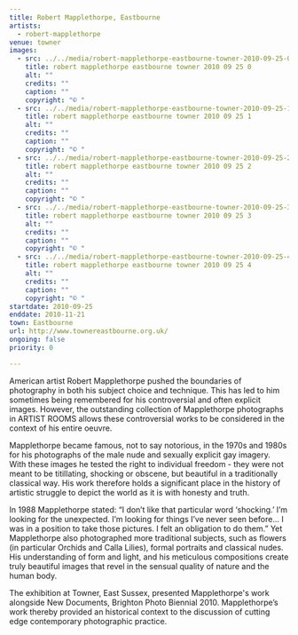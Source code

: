 ```yaml
---
title: Robert Mapplethorpe, Eastbourne
artists:
  - robert-mapplethorpe
venue: towner
images:
  - src: ../../media/robert-mapplethorpe-eastbourne-towner-2010-09-25-0.webp
    title: robert mapplethorpe eastbourne towner 2010 09 25 0
    alt: ""
    credits: ""
    caption: ""
    copyright: "© "
  - src: ../../media/robert-mapplethorpe-eastbourne-towner-2010-09-25-1.webp
    title: robert mapplethorpe eastbourne towner 2010 09 25 1
    alt: ""
    credits: ""
    caption: ""
    copyright: "© "
  - src: ../../media/robert-mapplethorpe-eastbourne-towner-2010-09-25-2.webp
    title: robert mapplethorpe eastbourne towner 2010 09 25 2
    alt: ""
    credits: ""
    caption: ""
    copyright: "© "
  - src: ../../media/robert-mapplethorpe-eastbourne-towner-2010-09-25-3.webp
    title: robert mapplethorpe eastbourne towner 2010 09 25 3
    alt: ""
    credits: ""
    caption: ""
    copyright: "© "
  - src: ../../media/robert-mapplethorpe-eastbourne-towner-2010-09-25-4.webp
    title: robert mapplethorpe eastbourne towner 2010 09 25 4
    alt: ""
    credits: ""
    caption: ""
    copyright: "© "
startdate: 2010-09-25
enddate: 2010-11-21
town: Eastbourne
url: http://www.townereastbourne.org.uk/
ongoing: false
priority: 0

---
```


American artist Robert Mapplethorpe pushed the boundaries of photography in both his subject choice and technique. This has led to him sometimes being remembered for his controversial and often explicit images. However, the outstanding collection of Mapplethorpe photographs in ARTIST ROOMS allows these controversial works to be considered in the context of his entire oeuvre.

Mapplethorpe became famous, not to say notorious, in the 1970s and 1980s for his photographs of the male nude and sexually explicit gay imagery. With these images he tested the right to individual freedom - they were not meant to be titillating, shocking or obscene, but beautiful in a traditionally classical way. His work therefore holds a significant place in the history of artistic struggle to depict the world as it is with honesty and truth.

In 1988 Mapplethorpe stated: “I don’t like that particular word ‘shocking.’ I’m looking for the unexpected. I’m looking for things I’ve never seen before... I was in a position to take those pictures. I felt an obligation to do them.” Yet Mapplethorpe also photographed more traditional subjects, such as flowers (in particular Orchids and Calla Lilies), formal portraits and classical nudes. His understanding of form and light, and his meticulous compositions create truly beautiful images that revel in the sensual quality of nature and the human body.

The exhibition at Towner, East Sussex, presented Mapplethorpe's work alongside New Documents, Brighton Photo Biennial 2010. Mapplethorpe’s work thereby provided an historical context to the discussion of cutting edge contemporary photographic practice.